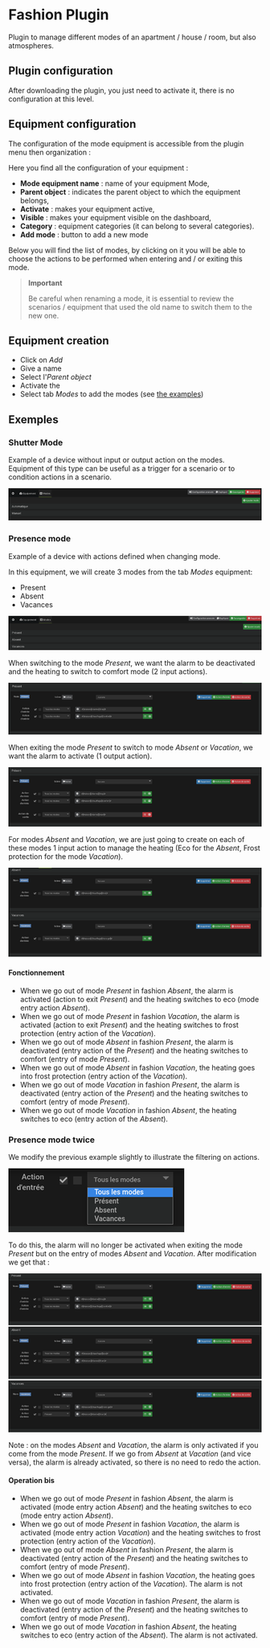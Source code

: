 # Fashion Plugin

Plugin to manage different modes of an apartment / house / room, but also atmospheres.

## Plugin configuration

After downloading the plugin, you just need to activate it, there is no configuration at this level.

## Equipment configuration

The configuration of the mode equipment is accessible from the plugin menu then organization :

Here you find all the configuration of your equipment :

- **Mode equipment name** : name of your equipment Mode,
- **Parent object** : indicates the parent object to which the equipment belongs,
- **Activate** : makes your equipment active,
- **Visible** : makes your equipment visible on the dashboard,
- **Category** : equipment categories (it can belong to several categories).
- **Add mode** : button to add a new mode

Below you will find the list of modes, by clicking on it you will be able to choose the actions to be performed when entering and / or exiting this mode.

>**Important**
>
>Be careful when renaming a mode, it is essential to review the scenarios / equipment that used the old name to switch them to the new one.

## Equipment creation

- Click on *Add*
- Give a name
- Select l'*Parent object*
- Activate the
- Select tab *Modes* to add the modes (see [the examples](#exemples))

## Exemples

### Shutter Mode

Example of a device without input or output action on the modes. Equipment of this type can be useful as a trigger for a scenario or to condition actions in a scenario.

![Mode volet](../images/mode_volet.png)

### Presence mode

Example of a device with actions defined when changing mode.

In this equipment, we will create 3 modes from the tab *Modes* equipment:

- Present
- Absent
- Vacances

![Mode présence](../images/mode_presence_mode.png)

When switching to the mode *Present*, we want the alarm to be deactivated and the heating to switch to comfort mode (2 input actions).

![Mode présence action entrée](../images/mode_presence_entree.png)

When exiting the mode *Present* to switch to mode *Absent* or *Vacation*, we want the alarm to activate (1 output action).

![Mode présence action sortie](../images/mode_presence_sortie.png)

For modes *Absent* and *Vacation*, we are just going to create on each of these modes 1 input action to manage the heating (Eco for the *Absent*, Frost protection for the mode *Vacation*).

![Mode absent vacances](../images/mode_presence_absent_vacances.png)

#### Fonctionnement

- When we go out of mode *Present* in fashion *Absent*, the alarm is activated (action to exit *Present*) and the heating switches to eco (mode entry action *Absent*).  
- When we go out of mode *Present* in fashion *Vacation*, the alarm is activated (action to exit *Present*) and the heating switches to frost protection (entry action of the *Vacation*).
- When we go out of mode *Absent* in fashion *Present*, the alarm is deactivated (entry action of the *Present*) and the heating switches to comfort (entry of mode *Present*).
- When we go out of mode *Absent* in fashion *Vacation*, the heating goes into frost protection (entry action of the *Vacation*).
- When we go out of mode *Vacation* in fashion *Present*, the alarm is deactivated (entry action of the *Present*) and the heating switches to comfort (entry of mode *Present*).
- When we go out of mode *Vacation* in fashion *Absent*, the heating switches to eco (entry action of the *Absent*).

### Presence mode twice

We modify the previous example slightly to illustrate the filtering on actions.

![Filtre](../images/mode_presence_filtre.png)

To do this, the alarm will no longer be activated when exiting the mode *Present* but on the entry of modes *Absent* and *Vacation*. After modification we get that :

![Present](../images/mode_presence_bis_present.png)
![Absent](../images/mode_presence_bis_absent.png)
![Vacation](../images/mode_presence_bis_vacances.png)

Note : on the modes *Absent* and *Vacation*, the alarm is only activated if you come from the mode *Present*. If we go from *Absent* at *Vacation* (and vice versa), the alarm is already activated, so there is no need to redo the action.

#### Operation bis

- When we go out of mode *Present* in fashion *Absent*, the alarm is activated (mode entry action *Absent*) and the heating switches to eco (mode entry action *Absent*).  
- When we go out of mode *Present* in fashion *Vacation*, the alarm is activated (mode entry action *Vacation*) and the heating switches to frost protection (entry action of the *Vacation*).
- When we go out of mode *Absent* in fashion *Present*, the alarm is deactivated (entry action of the *Present*) and the heating switches to comfort (entry of mode *Present*).
- When we go out of mode *Absent* in fashion *Vacation*, the heating goes into frost protection (entry action of the *Vacation*). The alarm is not activated.
- When we go out of mode *Vacation* in fashion *Present*, the alarm is deactivated (entry action of the *Present*) and the heating switches to comfort (entry of mode *Present*).
- When we go out of mode *Vacation* in fashion *Absent*, the heating switches to eco (entry action of the *Absent*).  The alarm is not activated.
